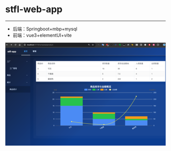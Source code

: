 # stfl-web-app 

---

* 后端：Springboot+mbp+mysql
* 前端：vue3+elementUI+vite

![image-20251021225109047](./img/image-20251021225109047.png)

